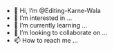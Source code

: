- 👋 Hi, I’m @Editing-Karne-Wala
- 👀 I’m interested in ...
- 🌱 I’m currently learning ...
- 💞️ I’m looking to collaborate on ...
- 📫 How to reach me ...

<!---
Editing-Karne-Wala/Editing-Karne-Wala is a ✨ special ✨ repository because its `README.md` (this file) appears on your GitHub profile.
You can click the Preview link to take a look at your changes.
--->
